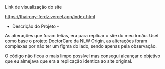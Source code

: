 Link de visualização do site

https://thairony-ferdz.vercel.app/index.html


- Descrição do Projeto -

As alterações que foram feitas, era para replicar o site do meu irmão. Usei como base o projeto DoctorCare da NLW Origin, as alterações foram complexas por não ter um figma do lado, sendo apenas pela observação. 

O código não ficou o mais limpo possível mas consegui alcançar o objetivo que eu almejava que era a replicação identica ao site original. 
